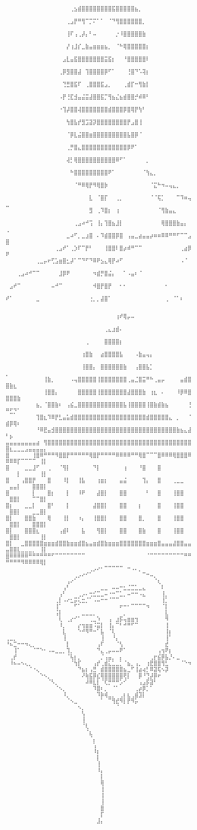 ⠀⠀⠀⠀⠀⠀⠀⠀⠀⠀⠀⠀⠀⠀⠀⠀⠀⠀
⠀⠀⠀⠀⠀⠀⠀⠀⠀⠀⠀⠀⠀⠀⠀⠀⠀⢀⣢⣾⣿⣿⣿⣿⣿⣿⣿⣿⣯⣿⣿⣿⣿⣿⣦⡀⠀⠀⠀⠀⠀⠀⠀⠀⠀⠀⠀⠀⠀⠀          
⠀⠀⠀⠀⠀⠀⠀⠀⠀⠀⠀⠀⠀⠀⠀⠀⢀⣠⡟⠛⢻⠉⡉⠍⠁⠁⠀⠈⠙⢻⣿⣿⣿⣿⣿⣿⡀⠀⠀⠀⠀⠀⠀⠀⠀⠀⠀⠀⠀⠀
⠀⠀⠀⠀⠀⠀⠀⠀⠀⠀⠀⠀⠀⠀⠀⠀⢸⠏⢠⢀⡼⡄⠃⠤⠀⠀⠀⠀⠀⡐⠸⣿⣿⣿⣿⣿⣷⠀⠀⠀⠀⠀⠀⠀⠀⠀⠀⠀⠀⠀
⠀⠀⠀⠀⠀⠀⠀⠀⠀⠀⠀⠀⠀⠀⠀⠀⡜⢰⣸⡎⣀⣷⣤⣶⣶⣶⣦⡀⠀⠈⠓⢿⣿⣿⣿⣿⣿⡆⠀⠀⠀⠀⠀⠀⠀⠀⠀⠀⠀⠀
⠀⠀⠀⠀⠀⠀⠀⠀⠀⠀⠀⠀⠀⠀⠀⣠⣇⣤⣯⣿⣿⣿⣿⣿⣿⣿⣭⣯⡆⠀⠀⠘⣿⣿⣿⣿⣿⠇⠀⠀⠀⠀⠀⠀⠀⠀⠀⠀⠀⠀
⠀⠀⠀⠀⠀⠀⠀⠀⠀⠀⠀⠀⠀⠀⢀⡿⣻⣿⣿⣼⠀⢹⣿⣿⣿⣿⡿⠋⠁⠀⠀⠀⢘⣿⠙⠡⢽⡆⠀⠀⠀⠀⠀⠀⠀⠀⠀⠀⠀⠀
⠀⠀⠀⠀⠀⠀⠀⠀⠀⠀⠀⠀⠀⠀⠀⢙⣛⣿⣯⠏⠀⢀⣿⣿⣿⣯⣠⡀⠀⠀⠀⢀⣾⡏⠒⢻⣷⡇⠀⠀⠀⠀⠀⠀⠀⠀⠀⠀⠀⠀
⠀⠀⠀⠀⠀⠀⠀⠀⠀⠀⠀⠀⠀⠀⠠⡟⢘⣏⣺⣤⣬⣭⣼⣿⣿⣯⡉⢻⣦⣌⣦⣾⣿⣿⡚⠾⠿⠃⠀⠀⠀⠀⠀⠀⠀⠀⠀⠀⠀⠀
⠀⠀⠀⠀⠀⠀⠀⠀⠀⠀⠀⠀⠀⠀⠐⢹⡼⣿⣿⢼⣿⣿⣿⣿⣿⣿⣿⣾⣿⣿⣿⡿⣿⢿⡟⢳⠃⠀⠀⠀⠀⠀⠀⠀⠀⠀⠀⠀⠀⠀
⠀⠀⠀⠀⠀⠀⠀⠀⠀⠀⠀⠀⠀⠀⠀⠀⢳⣿⣧⡞⣻⣩⣽⡽⣿⣿⣿⣿⣿⣿⣿⣿⡟⣠⣿⢸⠀⠀⠀⠀⠀⠀⠀⠀⠀⠀⠀⠀⠀⠀
⠀⠀⠀⠀⠀⠀⠀⠀⠀⠀⠀⠀⠀⠀⠀⠀⠈⡿⣇⣬⣿⣿⣶⣿⣿⣿⣿⣿⣿⣿⣿⣿⣧⣿⡿⠈⠀⠀⠀⠀⠀⠀⠀⠀⠀⠀⠀⠀⠀⠀
⠀⠀⠀⠀⠀⠀⠀⠀⠀⠀⠀⠀⠀⠀⠀⠀⢀⡛⣿⣄⣿⣿⣿⣿⣿⣿⣿⣿⣿⣿⣿⣿⡿⠟⠁⠀⠀⠀⠀⠀⠀⠀⠀⠀⠀⠀⠀⠀⠀⠀
⠀⠀⠀⠀⠀⠀⠀⠀⠀⠀⠀⠀⠀⠀⠀⠀⢼⡃⢿⣿⣿⣿⣿⣿⣿⣿⣿⣿⣿⠿⠋⠁⠀⠀⠀⠀⠀⡀⠀⠀⠀⠀⠀⠀⠀⠀⠀⠀⠀⠀
⠀⠀⠀⠀⠀⠀⠀⠀⠀⠀⠀⠀⠀⠀⠀⠀⠀⠓⣿⣿⣿⣿⣿⣿⣿⣿⣿⠟⠁⠀⠀⠀⠀⠀⠀⠀⠈⢳⣄⡀⠀⠀⠀⠀⠀⠀⠀⠀⠀⠀
⠀⠀⠀⠀⠀⠀⠀⠀⠀⠀⠀⠀⠀⠀⠀⠀⠀⠀⠈⠛⠿⢿⡟⠻⢿⣿⡷⠀⠀⠀⠀⠀⠀⠀⠀⠀⠀⠀⠈⣍⠓⠲⠤⢤⣄⡀⠀⠀⠀⠀
⠀⠀⠀⠀⠀⠀⠀⠀⠀⠀⠀⠀⠀⠀⠀⠀⠀⠀⠀⠀⠀⠀⣇⠀⠈⣿⡏⠀⠀⢀⡀⠀⠀⠀⠀⠀⠀⠀⠈⠈⢯⡁⠀⠀⠀⠉⠹⠶⢤⣀
⠀⠀⠀⠀⠀⠀⠀⠀⠀⠀⠀⠀⠀⠀⠀⠀⠀⠀⠀⠀⠀⠀⣻⠀⢀⠹⣿⡆⠀⢰⠀⠀⠀⠀⠀⠀⠀⠀⠀⠀⠈⢻⣷⣤⣄⠀⠀⠀⠀⠀
⠀⠀⠀⠀⠀⠀⠀⠀⠀⠀⠀⠀⠀⠀⠀⠀⠀⠀⢀⣠⠴⠚⢩⠀⢸⡄⢹⣿⣦⣸⡇⠀⠀⠀⠀⠀⠀⠀⠀⠀⠀⢿⣿⣿⣿⣷⣤⡄⠀⢀
⠀⠀⠀⠀⠀⠀⠀⠀⠀⠀⠀⠀⠀⠀⠀⠀⣀⠴⠋⡀⣀⣰⣿⠀⠄⠹⣾⣿⣿⡿⣿⠀⢠⣤⣀⣴⣤⣤⡴⠶⠶⠿⠿⠛⠛⠋⠉⠉⣠⣿
⠀⠀⠀⠀⠀⠀⠀⠀⠀⠀⠀⠀⠀⢀⣠⠞⠁⢀⡱⠏⠉⡟⠃⠀⠀⠀⢸⣿⣿⠇⣿⡴⠾⠛⠉⠉⠀⠀⠀⠀⠀⠀⠀⠀⠀⠀⢀⣴⡿⠟
⠀⠀⠀⠀⠀⠀⠀⠀⢀⣀⡤⠖⢋⣡⣶⣿⣂⡼⠁⠉⠙⠋⠙⠿⠟⣢⣄⢿⡟⠴⠋⠀⠀⠀⠀⠀⠀⠀⠀⠀⠀⠀⠀⠀⠀⠀⠠⠈⠀⠀
⠀⠀⠀⢀⣠⠴⠚⠉⠉⠀⠀⠀⠀⠀⣸⡿⠟⠀⠀⠀⠀⠀⠀⠲⣾⡛⣿⣬⡄⠀⠀⠁⠠⣤⠆⠈⠀⠀⠀⠀⠀⠀⠀⠀⠀⠀⠀⠀⠀⠀
⠀⣠⠞⠉⠀⠀⠀⠀⠀⠀⠀⠀⠤⠚⠉⠀⠀⠀⠀⠀⠀⠀⠀⠺⣿⡟⣿⡟⠀⠀⠂⠂⠀⠀⠀⠀⠀⠀⠀⠀⠀⠀⠂⠀⠀⠀⠀⠀⠀⠀
⠞⠁⠀⠀⠀⠀⠀⠀⣀⠀⠀⠀⠀⠀⠀⠀⠀⠀⠀⠀⠀⠀⢐⡀⡀⣼⣿⠁⠀⠀⠀⠀⠀⠀⠀⠀⠀⠀⠀⠀⠀⠀⢀⠀⠈⠁⠆⠀⠀⠀




⠀⠀⠀⠀⠀⠀⠀⠀⠀⠀⠀⠀⠀⠀⠀⠀⠀⠀⠀⠀⠀⠀⠀⠀⠀⠀⠀⠀⠀⢰⠞⢿⡤⠤⠀⠀⠀⠀⠀⠀⠀⠀⠀⠀⠀⠀⠀⠀⠀⠀⠀⠀⠀⠀⠀⠀⠀⠀⠀⠀
⠀⠀⠀⠀⠀⠀⠀⠀⠀⠀⠀⠀⠀⠀⠀⠀⠀⠀⠀⠀⠀⠀⠀⠀⠀⠀⢀⣄⣰⣾⠄⠀⠀⠀⠀⠀⠀⠀⠀⠀⠀⠀⠀⠀⠀⠀⠀⠀⠀⠀⠀⠀⠀⠀⠀⠀⠀⠀⠀⠀
⠀⠀⠀⠀⠀⠀⠀⠀⠀⠀⠀⠀⠀⠀⠀⠀⠀⠀⠀⠀⠀⢀⠀⠀⠀⠀⣿⣿⣿⣿⡆⠀⠀⠀⠀⠀⠀⠀⠀⠀⠀⠀⠀⠀⠀⠀⠀⠀⠀⠀⠀⠀⠀⠀⠀⠀⠀⠀⠀⠀
⠀⠀⠀⠀⠀⠀⠀⠀⠀⠀⠀⠀⠀⠀⠀⠀⠀⠀⠀⠀⢰⣿⣷⠀⠀⣴⣿⣿⣿⣿⣧⠀⠀⠀⠠⣷⣤⢤⡄⠀⠀⠀⠀⠀⠀⠀⠀⠀⠀⠀⠀⠀⠀⠀⠀⠀⠀⠀⠀⠀
⠀⠀⠀⠀⠀⠀⠀⠀⠀⠀⠀⠀⠀⠀⠀⠀⠀⠀⠀⠀⢸⣿⣿⡄⠀⣿⣿⣿⣿⣿⣿⣷⠀⠀⢠⣿⣿⣧⡁⠀⠀⠀⠀⠀⠀⠀⠀⠀⠀⡀⠀⠀⠀⠀⠀⠀⠀⠀⠀⠀
⠀⠀⠀⠀⠀⠀⠀⠀⠀⠀⢸⣷⡀⠀⠀⠀⠀⠠⢤⣿⣿⣿⣿⣿⢸⣿⣿⣿⣿⣿⣿⣿⢀⣤⣈⣿⣭⠛⠓⢀⣤⡤⠀⠀⠀⠀⣤⣾⣿⣿⣷⣆⠀⠀⠀⠀⠀⠀⠀⠀
⠀⠀⠀⠀⠀⠀⠀⠀⠀⠀⢸⣿⣿⡄⠀⠀⠀⠀⠀⣿⣿⣿⣿⣿⢸⣿⣿⣿⣿⣿⣿⣿⣼⣿⣿⣿⣷⠀⢰⣆⠀⠄⠀⠀⠀⠸⡿⠿⣿⣿⣿⣿⣷⠀⠀⠀⠀⠀⠀⠀
⠀⠀⠀⠀⠀⠀⠀⠀⣦⡀⠈⣿⣿⣷⠆⠀⢠⣮⣀⣿⣿⣿⣿⣿⣿⣿⣿⣿⣿⣿⣿⣧⢸⣿⣿⣿⣿⢸⣿⣷⣾⣷⣦⠀⠀⠀⠀⠀⢘⠛⣋⡙⠁⠀⠀⠀⠀⠀⠀⠀
⠀⠀⠀⠀⠀⠀⠀⠀⢹⣿⣆⠹⠿⡟⣃⣤⣥⣾⣿⣿⣿⣿⣿⣿⣿⣿⣿⣿⣿⣿⣿⣿⣿⣿⣿⣿⣿⣾⣿⣿⣿⣿⣿⣄⠀⡀⠀⠀⠈⣾⡿⢿⠆⠀⠀⠀⠀⠀⠀⠀
⠀⠀⠀⠀⠀⠀⠀⠀⠘⠿⣟⣤⣺⣿⣿⣿⣿⣿⣿⣿⣿⣿⣿⣿⣿⣿⣿⣿⣿⣿⣿⣿⣿⣿⣿⣿⣿⣿⣿⣿⣿⣿⣿⣿⣿⣷⣦⣄⣼⠃⡦⠀⠀⠀⠀⠀⠀⠀⠀⠀
⣤⣤⣤⣤⣤⣤⣤⣤⣴⠀⢻⣿⣿⣿⣿⣿⣿⣿⣿⣿⣿⣿⣿⣿⣿⣿⣿⣿⣿⣿⣿⣿⣿⣿⣿⣿⣿⣿⣿⣿⣿⣿⣿⣿⣿⣿⣿⣿⣿⣿⣆⣀⣀⣀⣠⣤⣤⣤⣤⡄
⣿⠀⠀⠀⠀⠀⠀⢸⣿⠿⠛⠛⠛⠻⣿⣿⡟⠛⠛⠛⠛⠛⢿⣿⡟⠛⠛⠛⠛⠿⠿⠿⠿⠛⠛⢿⣿⠉⠉⠉⣿⠿⠿⠿⢿⣿⣿⣿⠿⠿⠿⠿⡏⠉⠉⠉⠉⠀⢸⡇
⣿⠀⠀⠀⠀⣀⣀⣸⠋⠀⠀⢀⠀⠀⠈⢻⡇⠀⠀⠀⠀⠀⠀⠙⡇⠀⠀⠀⠀⠀⠀⢰⠀⠀⠀⠘⣿⠀⠀⠀⣿⠀⠀⠀⠀⠀⠀⠀⠀⠀⠀⠀⡇⠀⠀⠀⠀⠀⢸⡇
⣿⠀⠀⠀⢠⣿⣿⡟⠀⠀⠀⣿⠀⠀⠀⠸⡇⠀⠀⢸⣧⠀⠀⠀⢰⣶⡆⠀⠀⠀⣤⣬⠀⠀⠀⠀⢹⡄⠀⠀⣿⠀⠀⠀⢀⣀⣀⠀⠀⠀⣤⣤⡇⠀⠀⠀⣿⣿⣿⡇
⣿⠀⠀⠀⠀⠀⠀⡇⠀⠀⠀⣿⡆⠀⠀⠀⡇⠀⠀⠸⠟⠀⠀⠀⣼⣿⡇⠀⠀⠀⣿⣿⠀⠀⠀⠀⠀⠃⠀⠀⣿⠀⠀⠀⢸⣿⣿⠀⠀⠀⣿⣿⡇⠀⠀⠀⠉⠉⣿⡇
⣿⡆⠀⠀⠀⣀⣀⡇⠀⠀⠀⣿⠃⠀⠀⠀⡇⠀⠀⠀⠀⠀⠀⣼⣿⣿⡇⠀⠀⠀⣿⣿⠀⠀⠀⡆⠀⠀⠀⠀⣿⠀⠀⠀⢸⣿⣿⠀⠀⠀⣿⣿⡇⠀⠀⠀⣀⣀⣿⡇
⣿⡇⠀⠀⠀⣿⣿⣷⠀⠀⠀⢿⠀⠀⠀⢸⡇⠀⠀⠰⡄⠀⠀⢸⣿⣿⡇⠀⠀⠀⣿⣿⠀⠀⠀⣿⡀⠀⠀⠀⣿⠀⠀⠀⢸⣿⣿⠀⠀⠀⣿⣿⡇⠀⠀⠀⣿⣿⣿⡇
⣿⡇⠀⠀⠀⣿⣿⣿⣆⠀⠀⠀⠀⠀⢠⣾⠇⠀⠀⠀⣧⠀⠀⠀⢻⣿⡇⠀⠀⠀⣿⣿⠀⠀⠀⣿⣷⠀⠀⠀⣿⠀⠀⠀⢸⣿⣿⠀⠀⠀⣿⣿⡇⠀⠀⠀⠀⠀⢸⡇
⣿⡇⠀⠀⣀⣿⣿⣿⣿⣿⣶⣶⣶⣾⣿⣿⣷⣶⣶⣾⣿⣦⣤⣶⣾⣿⣷⣶⣶⣶⣿⣿⣿⣿⣿⣿⣿⣶⣶⣶⣿⣤⣤⣤⣼⣿⣿⣤⣤⣤⣿⣿⣇⣀⣀⣀⡀⠀⢸⡇
⣿⠿⠿⠿⠿⠿⠛⠛⠛⠛⠛⠛⠋⠉⠉⠉⠉⠉⠉⠉⠉⠀⠀⠀⠀⠀⠀⠀⠀⠀⠀⠀⠀⠀⠀⠀⠀⠈⠉⠉⠉⠉⠉⠉⠉⠉⠉⠛⠛⠛⠛⠛⠛⠻⠿⠿⠿⠿⢿⡇
⠀⠀⠀⠀⠀⠀⠀⠀⠀⠀⠀⠀⠀⠀⠀⠀⠀⠀⠀⠀⠀⠀⢀⡠⠔⠂⠉⠉⠉⠉⠉⠀⠒⠠⠄⡀⠀⠀⠀⠀⠀⠀⠀⠀⠀⠀⠀⠀⠀
⠀⠀⠀⠀⠀⠀⠀⠀⠀⠀⠀⠀⠀⠀⠀⠀⠀⠀⢀⡠⠔⠊⠁⠀⠀⠀⠀⠀⠀⠀⠀⠀⠀⠀⠀⠀⠉⠒⠤⡀⠀⠀⠀⠀⠀⠀⠀⠀⠀
⠀⠀⠀⠀⠀⠀⠀⠀⠀⠀⠀⠀⠀⠀⠀⠀⢠⠔⠁⠀⠀⠀⠀⠀⠀⠀⠀⠀⠀⠀⠀⠀⠀⠀⠀⠀⠀⠀⠀⠈⢆⠀⠀⠀⠀⠀⠀⠀⠀
⠀⠀⠀⠀⠀⠀⠀⠀⠀⠀⠀⠀⠀⠀⠀⢠⠃⠀⠀⠀⠀⠀⠀⠀⠀⣀⣀⠀⠤⠤⠒⣂⣈⣉⣁⣀⣄⠀⠀⠀⠀⠇⠀⠀⠀⠀⠀⠀⠀
⠀⠀⠀⠀⠀⠀⠀⠀⠀⠀⠀⠀⠀⠀⢠⠃⠀⠀⠀⢀⡠⠄⢒⣊⣉⣀⠤⠐⠒⠉⣁⡀⠤⠒⠒⠠⣄⠀⠀⠀⠀⢸⡀⠀⠀⠀⠀⠀⠀
⠀⠀⠀⠀⠀⠀⠀⠀⠀⠀⠀⠀⠀⢀⡇⠠⠔⣂⡭⢅⣒⡈⠁⠠⠤⠒⠒⠈⠉⠉⠀⠀⠀⠀⠀⠀⠀⠀⠀⠀⠀⢸⡁⠀⠀⠀⠀⠀⠀
⠀⠀⠀⠀⠀⠀⠀⠀⠀⠀⠀⠀⠀⢸⠁⠀⠀⠀⠋⠁⠀⠀⠀⠀⠀⠀⠀⠀⠀⠀⠖⠒⠂⠉⠉⠉⠉⠲⠀⠀⠀⠈⡇⠀⠀⠀⠀⠀⠀
⠀⠀⠀⠀⠀⠀⠀⠀⠀⠀⠀⠀⠀⢨⡇⠀⠀⠀⠀⠀⣀⣀⣀⡀⠀⠀⠀⠀⠀⠀⠀⡀⠀⠀⠀⠀⠀⠀⠀⠀⠀⠀⣇⠀⠀⠀⠀⠀⠀
⠀⠀⠀⠀⠀⠀⠀⠀⠀⠀⠀⠀⠀⠀⢇⠀⢀⡔⠊⠁⠀⠀⢀⣀⠱⠀⠀⢠⠀⣰⡯⢤⣶⣶⢲⠀⠀⠀⠀⠀⠀⠀⠻⠀⠀⠀⠀⠀⠀
⠀⠀⠀⠀⠀⠀⠀⠀⠀⠀⠀⠀⠀⠀⠸⡀⠀⠀⠀⡔⢲⣶⣶⠨⣭⡇⠀⢸⡄⠉⠃⠚⠛⠋⠉⠀⠀⠀⠀⠀⠀⠀⢸⠀⠀⠀⠀⠀⠀
⠀⠀⠀⠀⠀⠀⠀⠀⠀⠀⠀⠀⠀⠀⠀⣇⠀⠀⠀⠑⠚⠻⠛⠒⠁⣧⠀⠈⢇⠀⠀⠀⠀⠀⠀⠀⠀⠀⠀⠀⠀⠀⢸⡆⠀⠀⠀⠀⠀
⢀⣀⡀⠀⠀⠀⠀⠀⠀⠀⠀⠀⠀⠀⠀⢸⠀⠀⠀⠀⠀⠀⠀⠀⠀⢸⠀⠀⠘⡄⠀⠀⠀⠀⠀⠀⠀⠀⠀⠀⠀⠀⢸⠁⠀⠀⠀⠀⠀
⠘⠦⣉⠒⠒⠲⢄⡀⠀⠀⠀⠀⠀⠀⠀⠀⡇⠀⠀⠀⠀⠀⠀⠀⢠⠏⠀⠀⠀⠈⢣⠀⠀⠀⠀⠀⠀⠀⠀⠀⠀⠀⣞⠀⠀⠀⠀⠀⠀
⠀⠀⢸⠁⠀⠀⠀⠈⠉⠑⠂⠠⠤⣀⣀⡀⢹⡀⠀⠀⠀⠀⠀⠀⠙⣄⢀⡤⠤⠤⠟⠁⠀⠀⠀⠀⠀⠀⠀⠀⢠⢲⠟⡆⠀⠀⠀⠀⠀
⠀⢀⡞⠀⠀⠀⠀⠀⠀⠀⠀⠀⠀⠀⠀⠀⠈⢧⡆⡀⠀⠀⠀⠀⠀⡈⢠⣤⡀⠀⡄⠀⠀⠀⠀⠀⠀⠀⢀⡖⣮⡿⣧⡘⠄⣀⠀⠀⠀
⠀⠸⠦⠤⠢⢄⡀⠀⠀⠀⠀⠀⠀⠀⠀⠀⠀⠈⢳⡏⠀⠀⠀⢠⡞⢀⣾⣅⣁⣀⡁⠈⣦⡀⢠⡀⠀⢰⣟⣿⣿⢻⣃⠀⠀⠀⠈⠑⠲
⠀⠀⠀⠀⠀⠀⠈⠐⢄⠀⠀⠀⠀⠀⠀⠀⠀⠀⠀⠙⣦⡆⢠⣛⠀⣾⣿⣿⣿⣿⣿⣦⣀⠋⢸⣴⢴⡃⠿⣽⢯⠢⡽⠀⠀⠀⠀⠀⠀
⠀⠀⠀⠀⠀⠀⠀⠀⠀⠑⠢⡀⠀⠀⠀⠀⠀⠀⠀⠀⠜⢷⣯⡿⣎⢿⣿⣿⣿⣿⣿⢟⡇⠀⠀⡿⠘⢙⡼⡿⠖⠀⠀⠀⠀⠀⠀⠀⠀
⠀⠀⠀⠀⠀⠀⠀⠀⠀⠀⠀⠈⠣⡀⠀⠀⠀⠀⠀⠀⠀⠼⠿⣇⡇⠈⢏⡛⠛⠛⡡⠊⠀⠀⠀⢠⣠⡯⣽⠃⠀⠀⠀⠀⠀⠀⠀⠀⠀
⠀⠀⠀⠀⠀⠀⠀⠀⠀⠀⠀⠀⠀⠈⠢⡀⠀⠀⠀⠀⠀⠀⠀⠹⣿⠆⡀⠀⠈⠁⠀⠀⠀⠀⢀⡴⡿⡁⠁⠀⠀⠀⠀⠀⠀⠀⠀⠀⠀
⠀⠀⠀⠀⠀⠀⠀⠀⠀⠀⠀⠀⠀⠀⠀⠸⡀⠀⠀⠀⠀⠀⠀⠀⠹⡷⢾⣀⡀⠀⢀⡆⣆⢀⣾⣹⡇⠀⠀⠀⠀⠀⠀⠀⠀⠀⠀⠀⠀
⠀⠀⠀⠀⠀⠀⠀⠀⠀⠀⠀⠀⠀⠀⠀⠀⠈⠢⣀⠀⠀⠀⠀⠀⠀⠁⠀⠉⢻⣞⠻⡇⡟⠻⡥⠀⠀⠀⠀⠀⠀⠀⠀⠀⠀⠀⠀⠀⠀
⠀⠀⠀⠀⠀⠀⠀⠀⠀⠀⠀⠀⠀⠀⠀⠀⠀⠀⠀⠢⡀⠀⠀⠀⠀⠀⠀⠀⠀⠈⠀⠀⠀⠀⠀⠀⠀⠀⠀⠀⠀⠀⠀⠀⠀⠀⠀⠀⠀
⠀⠀⠀⠀⠀⠀⠀⠀⠀⠀⠀⠀⠀⠀⠀⠀⠀⠀⠀⠀⢣⠀⠀⠀⠀⠀⠀⠀⠀⠀⠀⠀⠀⠀⠀⠀⠀⠀⠀⠀⠀⠀⠀⠀⠀⠀⠀⠀⠀
⠀⠀⠀⠀⠀⠀⠀⠀⠀⠀⠀⠀⠀⠀⠀⠀⠀⠀⠀⠀⢸⠀⠀⠀⠀⠀⠀⠀⠀⠀⠀⠀⠀⠀⠀⠀⠀⠀⠀⠀⠀⠀⠀⠀⠀⠀⠀⠀⠀
⠀⠀⠀⠀⠀⠀⠀⠀⠀⠀⠀⠀⠀⠀⠀⠀⠀⠀⠀⠀⠈⢇⠀⠀⠀⠀⠀⠀⠀⠀⠀⠀⠀⠀⠀⠀⠀⠀⠀⠀⠀⠀⠀⠀⠀⠀⠀⠀⠀
⠀⠀⠀⠀⠀⠀⠀⠀⠀⠀⠀⠀⠀⠀⠀⠀⠀⠀⠀⠀⠀⠈⣆⠀⠀⠀⠀⠀⠀⠀⠀⠀⠀⠀⠀⠀⠀⠀⠀⠀⠀⠀⠀⠀⠀⠀⠀⠀⠀
⠀⠀⠀⠀⠀⠀⠀⠀⠀⠀⠀⠀⠀⠀⠀⠀⠀⠀⠀⠀⠀⠀⠈⡄⠀⠀⠀⠀⠀⠀⠀⠀⠀⠀⠀⠀⠀⠀⠀⠀⠀⠀⠀⠀⠀⠀⠀⠀⠀
⠀⠀⠀⠀⠀⠀⠀⠀⠀⠀⠀⠀⠀⠀⠀⠀⠀⠀⠀⠀⠀⠀⠀⢡⠀⠀⠀⠀⠀⠀⠀⠀⠀⠀⠀⠀⠀⠀⠀⠀⠀⠀⠀⠀⠀⠀⠀⠀⠀
⠀⠀⠀⠀⠀⠀⠀⠀⠀⠀⠀⠀⠀⠀⠀⠀⠀⠀⠀⠀⠀⠀⠀⠸⡆⠀⠀⠀⠀⠀⠀⠀⠀⠀⠀⠀⠀⠀⠀⠀⠀⠀⠀⠀⠀⠀⠀⠀⠀
⠀⠀⠀⠀⠀⠀⠀⠀⠀⠀⠀⠀⠀⠀⠀⠀⠀⠀⠀⠀⠀⠀⠀⠀⡇⠀⠀⠀⠀⠀⠀⠀⠀⠀⠀⠀⠀⠀⠀⠀⠀⠀⠀⠀⠀⠀⠀⠀⠀
⠀⠀⠀⠀⠀⠀⠀⠀⠀⠀⠀⠀⠀⠀⠀⠀⠀⠀⠀⠀⠀⠀⠀⠀⢸⠀⠀⠀⠀⠀⠀⠀⠀⠀⠀⠀⠀⠀⠀⠀⠀⠀⠀⠀⠀⠀⠀⠀⠀
⠀⠀⠀⠀⠀⠀⠀⠀⠀⠀⠀⠀⠀⠀⠀⠀⠀⠀⠀⠀⠀⠀⠀⠀⠸⡄⠀⠀⠀⠀⠀⠀⠀⠀⠀⠀⠀⠀⠀⠀⠀⠀⠀⠀⠀⠀⠀⠀⠀
⠀⠀⠀⠀⠀⠀⠀⠀⠀⠀⠀⠀⠀⠀⠀⠀⠀⠀⠀⠀⠀⠀⠀⠀⠀⡇⠀⠀⠀⠀⠀⠀⠀⠀⠀⠀⠀⠀⠀⠀⠀⠀⠀⠀⠀⠀⠀⠀⠀
⠀⠀⠀⠀⠀⠀⠀⠀⠀⠀⠀⠀⠀⠀⠀⠀⠀⠀⠀⠀⠀⠀⠀⠀⠀⢿⠀⠀⠀⠀⠀⠀⠀⠀⠀⠀⠀⠀⠀⠀⠀⠀⠀⠀⠀⠀⠀⠀⠀
⠀⠀⠀⠀⠀⠀⠀⠀⠀⠀⠀⠀⠀⠀⠀⠀⠀⠀⠀⠀⠀⠀⠀⠀⠀⢸⠀⠀⠀⠀⠀⠀⠀⠀⠀⠀⠀⠀⠀⠀⠀⠀⠀⠀⠀⠀⠀⠀⠀
⠀⠀⠀⠀⠀⠀⠀⠀⠀⠀⠀⠀⠀⠀⠀⠀⠀⠀⠀⠀⠀⠀⠀⠀⠀⢸⠀⠀⠀⠀⠀⠀⠀⠀⠀⠀⠀⠀⠀⠀⠀⠀⠀⠀⠀⠀⠀⠀⠀
⠀⠀⠀⠀⠀⠀⠀⠀⠀⠀⠀⠀⠀⠀⠀⠀⠀⠀⠀⠀⠀⠀⠀⠀⠀⢸⠀⠀⠀⠀⠀⠀⠀⠀⠀⠀⠀⠀⠀⠀⠀⠀⠀⠀⠀⠀⠀⠀⠀
⠀⠀⠀⠀⠀⠀⠀⠀⠀⠀⠀⠀⠀⠀⠀⠀⠀⠀⠀⠀⠀⠀⠀⠀⠀⣿⠀⠀⠀⠀⠀⠀⠀⠀⠀⠀⠀⠀⠀⠀⠀⠀⠀⠀⠀⠀⠀⠀⠀
⠀⠀⠀⠀⠀⠀⠀⠀⠀⠀⠀⠀⠀⠀⠀⠀⠀⠀⠀⠀⠀⠀⠀⠀⠀⡏⠀⠀⠀⠀⠀⠀⠀⠀⠀⠀⠀⠀⠀⠀⠀⠀⠀⠀⠀⠀⠀⠀⠀
⠀⠀⠀⠀⠀⠀⠀⠀⠀⠀⠀⠀⠀⠀⠀⠀⠀⠀⠀⠀⠀⠀⠀⠀⣸⡄⠀⠀⠀⠀⠀⠀⠀⠀⠀⠀⠀⠀⠀⠀⠀⠀⠀⠀⠀⠀⠀⠀⠀
